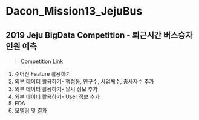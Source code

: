 # Dacon_Mission13_JejuBus  
## 2019 Jeju BigData Competition - 퇴근시간 버스승차인원 예측  
> [Competition Link](https://dacon.io/cpt13)  
1. 주어진 Feature 활용하기  
2. 외부 데이터 활용하기- 행정동, 인구수, 사업체수, 종사자수 추가  
3. 외부 데이터 활용하기- 날씨 정보 추가   
4. 외부 데이터 활용하기- User 정보 추가  
5. EDA  
6. 모델링 및 결과
